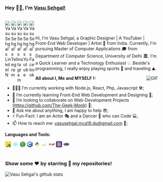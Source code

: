 ### Hey 👋🏽, I'm [Vasu Sehgal!](https://www.youtube.com/channel/UCf0tk1ZU6QX3waEJqxHhHOA?view_as=subscriber) 

<br/>

<a href="https://www.linkedin.com/in/vasu-sehgal-a28085144/">
  <img align="left" alt="Vasu Sehgal's LinkdeIN" width="20px" src="https://cdn.jsdelivr.net/npm/simple-icons@v3/icons/linkedin.svg" />
</a>
<a href="https://t.me/thegeekmonk">
  <img align="left" alt="Vasu Sehgal's Telegram" width="20px" src="https://cdn.jsdelivr.net/npm/simple-icons@v3/icons/telegram.svg" />
</a>
<a href="https://www.instagram.com/the_vasusehgal/">
  <img align="left" alt="Vasu Sehgal's Instagram" width="20px" src="https://cdn.jsdelivr.net/npm/simple-icons@v3/icons/instagram.svg" />
</a>
<a href="https://www.youtube.com/channel/UCf0tk1ZU6QX3waEJqxHhHOA?v">
  <img align="left" alt="Vasu Sehgal's Youtube" width="20px" src="https://cdn.jsdelivr.net/npm/simple-icons@3.2.0/icons/youtube.svg" />
</a>
<a href="https://www.facebook.com/vasu.sehgal.75">
  <img align="left" alt="Vasu Sehgal's Facebook" width="20px" src="https://cdn.jsdelivr.net/npm/simple-icons@3.2.0/icons/facebook.svg" />
</a>
<br/>
<br/>

Hi, I'm Vasu Sehgal, a Graphic Designer | A YouTuber | Front-End Web Developer | Artist 🚀 from India. Currently, I'm pursuing Master of Computer Applications 🎓 from Department of Computer Science, University of Delhi 🏛. I'm a Quick Learner and a Technology Enthusiast 💡. Beside's programming, I really enjoy playing sports 🏈 and traveling ⛰️.

  <img align="right" alt="GIF" src="https://media.giphy.com/media/836HiJc7pgzy8iNXCn/giphy.gif" />
  
**All about I, Me and MYSELF !:**

- 👨🏽‍💻 I’m currently working with Node.js, React, Php, Javascript 🛠;
- 🌱 I’m currently learning Front-End Web Development and Designing 🚀; 
- 👯 I’m looking to collaborate on Web-Development Projects (https://github.com/The-Geek-Monk) 🤝;
- 💬 Ask me about anything, I am happy to help 😎;
- ⚡️ Fun-Fact: I am an Actor 🎭 and a Dancer 💃 who can Code 💻;
- 📫 How to reach me: vasusehgal.mca19.du@gmail.com 📧;

**Languages and Tools:**  

<code><img height="20" src="https://raw.githubusercontent.com/github/explore/80688e429a7d4ef2fca1e82350fe8e3517d3494d/topics/javascript/javascript.png"></code>
<code><img height="20" src="https://raw.githubusercontent.com/github/explore/80688e429a7d4ef2fca1e82350fe8e3517d3494d/topics/react/react.png"></code>
<code><img height="20" src="https://raw.githubusercontent.com/github/explore/80688e429a7d4ef2fca1e82350fe8e3517d3494d/topics/nodejs/nodejs.png"></code>
<code><img height="20" src="https://raw.githubusercontent.com/github/explore/80688e429a7d4ef2fca1e82350fe8e3517d3494d/topics/cpp/cpp.png"></code>
<code><img height="20" src="https://raw.githubusercontent.com/github/explore/80688e429a7d4ef2fca1e82350fe8e3517d3494d/topics/python/python.png"></code>
<code><img height="20" src="https://raw.githubusercontent.com/github/explore/80688e429a7d4ef2fca1e82350fe8e3517d3494d/topics/mysql/mysql.png"></code>
<code><img height="20" src="https://raw.githubusercontent.com/github/explore/80688e429a7d4ef2fca1e82350fe8e3517d3494d/topics/git/git.png"></code>
<code><img height="20" src="https://raw.githubusercontent.com/github/explore/80688e429a7d4ef2fca1e82350fe8e3517d3494d/topics/bootstrap/bootstrap.png"></code>
<code><img height="20" src="https://raw.githubusercontent.com/github/explore/80688e429a7d4ef2fca1e82350fe8e3517d3494d/topics/php/php.png"></code>
<br/>
<br/>
### Show some ❤️ by starring 🌟 my repositories!





![Vasu Sehgal's github stats](https://github-readme-stats.vercel.app/api?username=The-Geek-Monk&show_icons=true&hide_border=true)

